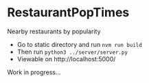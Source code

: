 # RestaurantPopTimes
Nearby restaurants by popularity

* Go to static directory and run `nvm run build`
* Then run `python3 ../server/server.py`
* Viewable on http://localhost:5000/

Work in progress...